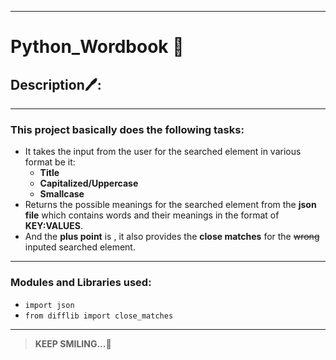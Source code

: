 ***
# Python_Wordbook 📖️

## Description🖊️:

***
### This project basically does the following tasks:
- It takes the input from the user for the searched element in various format be it:
   - **Title**
   - **Capitalized/Uppercase**
   - **Smallcase**
- Returns the possible meanings for the searched element from the **json file**  which contains words and their meanings in the format of **KEY:VALUES**.
- And the **plus point** is , it also provides the **close matches** for the ~~wrong~~ inputed searched element.
***
### Modules and Libraries used:
- `import json`
- `from difflib import close_matches`
---

> **KEEP SMILING...🤗️**
